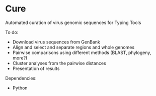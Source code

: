 # Cure
Automated curation of virus genomic sequences for Typing Tools

To do:
- Download virus sequences from GenBank
- Align and select and separate regions and whole genomes
- Pairwise comparisons using different methods (BLAST, phylogeny, more?)
- Cluster analyses from the pairwise distances
- Presentation of results

Dependencies:
- Python

